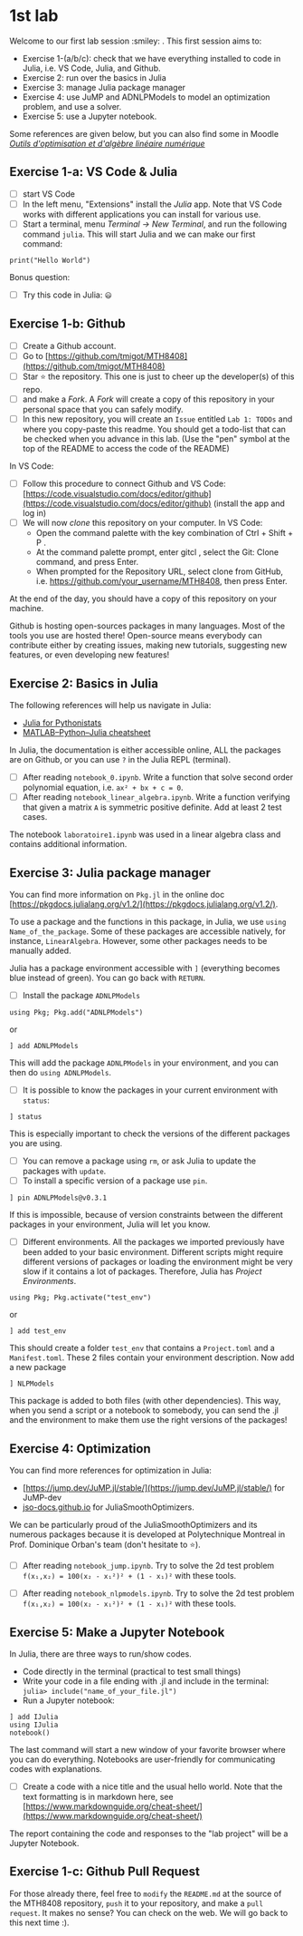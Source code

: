 # 1st lab

Welcome to our first lab session \:smiley: . This first session aims to:
- Exercise 1-(a/b/c): check that we have everything installed to code in Julia, i.e. VS Code, Julia, and Github.
- Exercise 2: run over the basics in Julia
- Exercise 3: manage Julia package manager
- Exercise 4: use JuMP and ADNLPModels to model an optimization problem, and use a solver.
- Exercise 5: use a Jupyter notebook.

Some references are given below, but you can also find some in Moodle [*Outils d'optimisation et d'algèbre linéaire numérique*](https://moodle.polymtl.ca/course/view.php?id=2533)

## Exercise 1-a: VS Code & Julia

- [ ] start VS Code
- [ ] In the left menu, "Extensions" install the *Julia* app. Note that VS Code works with different applications you can install for various use.
- [ ] Start a terminal, menu *Terminal -> New Terminal*, and run the following command `julia`. This will start Julia and we can make our first command:
```
print("Hello World")
```
Bonus question:
- [ ] Try this code in Julia: `😃`

## Exercise 1-b: Github

- [ ] Create a Github account.
- [ ] Go to [https://github.com/tmigot/MTH8408](https://github.com/tmigot/MTH8408)
- [ ] Star ⭐ the repository. This one is just to cheer up the developer(s) of this repo.
- [ ] and make a *Fork*. A *Fork* will create a copy of this repository in your personal space that you can safely modify.
- [ ] In this new repository, you will create an `Issue` entitled `Lab 1: TODOs` and where you copy-paste this readme. You should get a todo-list that can be checked when you advance in this lab. (Use the "pen" symbol at the top of the README to access the code of the README)

In VS Code:
- [ ] Follow this procedure to connect Github and VS Code: [https://code.visualstudio.com/docs/editor/github](https://code.visualstudio.com/docs/editor/github) (install the app and log in)
- [ ] We will now *clone* this repository on your computer. In VS Code:
    * Open the command palette with the key combination of Ctrl + Shift + P .
    * At the command palette prompt, enter gitcl , select the Git: Clone command, and press Enter.
    * When prompted for the Repository URL, select clone from GitHub, i.e. https://github.com/your_username/MTH8408, then press Enter.

At the end of the day, you should have a copy of this repository on your machine.

Github is hosting open-sources packages in many languages. Most of the tools you use are hosted there! 
Open-source means everybody can contribute either by creating issues, making new tutorials, suggesting new features, or even developing new features!

## Exercise 2: Basics in Julia

The following references will help us navigate in Julia:
- [Julia for Pythonistats](https://www.machinelearningplus.com/julia/julia-programming-language-for-pythonistas-a-practical-tutorial/)
- [MATLAB–Python–Julia cheatsheet](https://cheatsheets.quantecon.org)

In Julia, the documentation is either accessible online, ALL the packages are on Github, or you can use `?` in the Julia REPL (terminal).

-[ ] After reading `notebook_0.ipynb`. Write a function that solve second order polynomial equation, i.e. `ax² + bx + c = 0`.
-[ ] After reading `notebook_linear_algebra.ipynb`.  Write a function verifying that given a matrix `A` is symmetric positive definite. Add at least 2 test cases.

The notebook `laboratoire1.ipynb` was used in a linear algebra class and contains additional information. 

## Exercise 3: Julia package manager

You can find more information on `Pkg.jl` in the online doc [https://pkgdocs.julialang.org/v1.2/](https://pkgdocs.julialang.org/v1.2/).

To use a package and the functions in this package, in Julia, we use `using Name_of_the_package`.
Some of these packages are accessible natively, for instance, `LinearAlgebra`.
However, some other packages needs to be manually added.

Julia has a package environment accessible with `]` (everything becomes blue instead of green). You can go back with `RETURN`.

- [ ] Install the package `ADNLPModels`
```
using Pkg; Pkg.add("ADNLPModels")
```
or
```
] add ADNLPModels
```
This will add the package `ADNLPModels` in your environment, and you can then do `using ADNLPModels`.
- [ ] It is possible to know the packages in your current environment with `status`:
```
] status
```
This is especially important to check the versions of the different packages you are using.
- [ ] You can remove a package using `rm`, or ask Julia to update the packages with `update`.
- [ ] To install a specific version of a package use `pin`.
```
] pin ADNLPModels@v0.3.1
```
If this is impossible, because of version constraints between the different packages in your environment, Julia will let you know.
- [ ] Different environments. All the packages we imported previously have been added to your basic environment.
Different scripts might require different versions of packages or loading the environment might be very slow if it contains a lot of packages.
Therefore, Julia has *Project Environments*.
```
using Pkg; Pkg.activate("test_env")
```
or
```
] add test_env
```
This should create a folder `test_env` that contains a `Project.toml` and a `Manifest.toml`. These 2 files contain your environment description.
Now add a new package
```
] NLPModels
```
This package is added to both files (with other dependencies).
This way, when you send a script or a notebook to somebody, you can send the .jl and the environment to make them use the right versions of the packages!

## Exercise 4: Optimization

You can find more references for optimization in Julia:
- [https://jump.dev/JuMP.jl/stable/](https://jump.dev/JuMP.jl/stable/) for JuMP-dev
- [jso-docs.github.io](jso-docs.github.io) for JuliaSmoothOptimizers.

We can be particularly proud of the JuliaSmoothOptimizers and its numerous packages because it is developed at Polytechnique Montreal in Prof. Dominique Orban's team (don't hesitate to ⭐).

-[ ] After reading `notebook_jump.ipynb`. Try to solve the 2d test problem `f(x₁,x₂) = 100(x₂ - x₁²)² + (1 - x₁)²` with these tools.     

-[ ] After reading `notebook_nlpmodels.ipynb`. Try to solve the 2d test problem `f(x₁,x₂) = 100(x₂ - x₁²)² + (1 - x₁)²` with these tools.

## Exercise 5: Make a Jupyter Notebook

In Julia, there are three ways to run/show codes.
- Code directly in the terminal (practical to test small things)
- Write your code in a file ending with .jl and include in the terminal: `julia> include("name_of_your_file.jl")`
- Run a Jupyter notebook:
```
] add IJulia
using IJulia
notebook()
```
The last command will start a new window of your favorite browser where you can do everything. Notebooks are user-friendly for communicating codes with explanations.
- [ ] Create a code with a nice title and the usual hello world. Note that the text formatting is in markdown here, see [https://www.markdownguide.org/cheat-sheet/](https://www.markdownguide.org/cheat-sheet/)

The report containing the code and responses to the "lab project" will be a Jupyter Notebook.

## Exercise 1-c: Github Pull Request

For those already there, feel free to `modify` the `README.md` at the source of the MTH8408 repository, `push` it to your repository, and make a `pull request`.
It makes no sense? You can check on the web. We will go back to this next time :).
